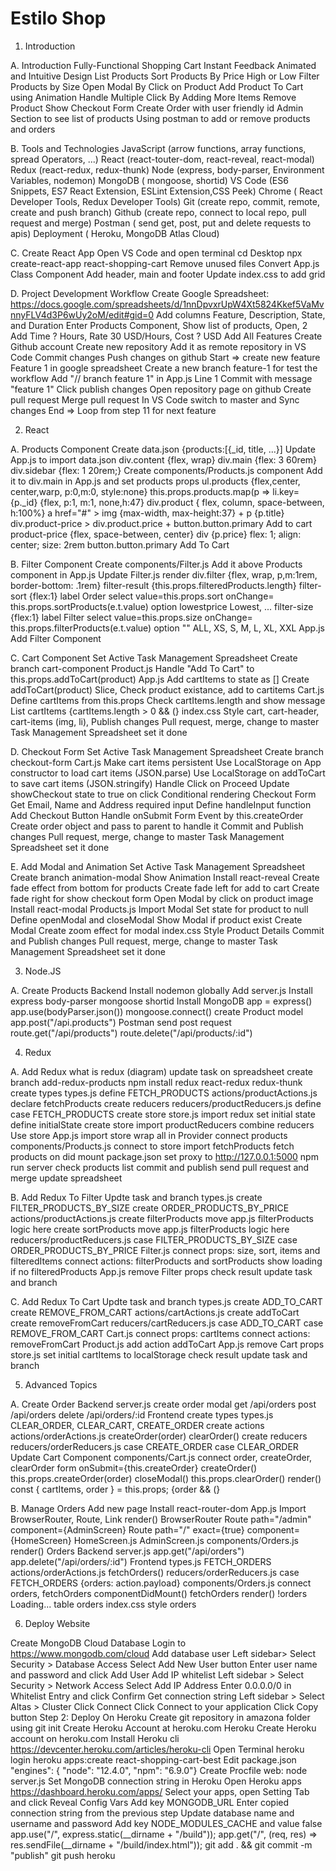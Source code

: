 # Estilo Shop

1. Introduction

A. Introduction
Fully-Functional Shopping Cart
Instant Feedback
Animated and Intuitive Design
List Products
Sort Products By Price High or Low
Filter Products by Size
Open Modal By Click on Product
Add Product To Cart using Animation
Handle Multiple Click By Adding More Items
Remove Product
Show Checkout Form
Create Order with user friendly id
Admin Section to see list of products
Using postman to add or remove products and orders

B. Tools and Technologies
JavaScript (arrow functions, array functions, spread Operators, ...)
React (react-touter-dom, react-reveal, react-modal)
Redux (react-redux, redux-thunk)
Node (express, body-parser, Environment Variables, nodemon)
MongoDB ( mongoose, shortid)
VS Code (ES6 Snippets, ES7 React Extension, ESLint Extension,CSS Peek)
Chrome ( React Developer Tools, Redux Developer Tools)
Git (create repo, commit, remote, create and push branch)
Github (create repo, connect to local repo, pull request and merge)
Postman ( send get, post, put and delete requests to apis)
Deployment ( Heroku, MongoDB Atlas Cloud)

C. Create React App
Open VS Code and open terminal
cd Desktop
npx create-react-app react-shopping-cart
Remove unused files
Convert App.js Class Component
Add header, main and footer
Update index.css to add grid

D. Project Development Workflow
Create Google Spreadsheet: https://docs.google.com/spreadsheets/d/1nnDpvxrUpW4Xt5824Kkef5VaMvnnyFLV4d3P6wUy2oM/edit#gid=0
Add columns Feature, Description, State, and Duration
Enter Products Component, Show list of products, Open, 2
Add Time ? Hours, Rate 30 USD/Hours, Cost ? USD
Add All Features
Create Github account
Create new repository
Add it as remote repository in VS Code
Commit changes
Push changes on github
Start => create new feature Feature 1 in google spreadsheet
Create a new branch feature-1 for test the workflow
Add "// branch feature 1" in App.js Line 1
Commit with message "feature 1"
Click publish changes
Open repository page on github
Create pull request
Merge pull request
In VS Code switch to master and Sync changes
End => Loop from step 11 for next feature

2. React

A. Products Component
Create data.json {products:[{_id, title, ...}]
Update App.js to import data.json
div.content {flex, wrap}
div.main {flex: 3 60rem}
div.sidebar {flex: 1 20rem;}
Create components/Products.js component
Add it to div.main in App.js and set products props
ul.products {flex,center, center,warp, p:0,m:0, style:none}
this.props.products.map(p => li.key={p._id} {flex, p:1, m:1, none,h:47}
div.product { flex, column, space-between, h:100%}
a href="#" > img {max-width, max-height:37} + p {p.title}
div.product-price > div.product.price + button.button.primary Add to cart
product-price {flex, space-between, center}
div {p.price} flex: 1; align: center; size: 2rem
button.button.primary Add To Cart

B. Filter Component
Create components/Filter.js
Add it above Products component in App.js
Update Filter.js render
div.filter {flex, wrap, p,m:1rem, border-bottom: .1rem}
filter-result {this.props.filteredProducts.length}
filter-sort {flex:1}
label Order select value=this.props.sort
onChange= this.props.sortProducts(e.t.value)
option lowestprice Lowest, ...
filter-size {flex:1}
label Filter select value=this.props.size
onChange= this.props.filterProducts(e.t.value)
option "" ALL, XS, S, M, L, XL, XXL
App.js
Add Filter Component

C. Cart Component
Set Active Task Management Spreadsheet
Create branch cart-component
Product.js
Handle "Add To Cart" to this.props.addToCart(product)
App.js
Add cartItems to state as []
Create addToCart(product)
Slice, Check product existance, add to cartitems
Cart.js
Define cartItems from this.props
Check cartItems.length and show message
List cartItems {cartItems.length > 0 && (}
index.css
Style cart, cart-header, cart-items (img, li),
Publish changes
Pull request, merge, change to master
Task Management Spreadsheet set it done 

D. Checkout Form
Set Active Task Management Spreadsheet
Create branch checkout-form
Cart.js
Make cart items persistent
Use LocalStorage on App constructor to load cart items (JSON.parse)
Use LocalStorage on addToCart to save cart items (JSON.stringify)
Handle Click on Proceed
Update showCheckout state to true on click
Conditional rendering Checkout Form
Get Email, Name and Address required input
Define handleInput function
Add Checkout Button
Handle onSubmit Form Event by this.createOrder
Create order object and pass to parent to handle it
Commit and Publish changes
Pull request, merge, change to master
Task Management Spreadsheet set it done

E. Add Modal and Animation
Set Active Task Management Spreadsheet
Create branch animation-modal
Show Animation
Install react-reveal
Create fade effect from bottom for products
Create fade left for add to cart
Create fade right for show checkout form
Open Modal by click on product image
Install react-modal
Products.js
Import Modal
Set state for product to null
Define openModal and closeModal
Show Modal if product exist
Create Modal
Create zoom effect for modal
index.css
Style Product Details
Commit and Publish changes
Pull request, merge, change to master
Task Management Spreadsheet set it done

3. Node.JS

A. Create Products Backend
Install nodemon globally
Add server.js
Install express body-parser mongoose shortid
Install MongoDB
app = express()
app.use(bodyParser.json())
mongoose.connect()
create Product model
app.post("/api.products")
Postman send post request
route.get("/api/products")
route.delete("/api/products/:id")

4. Redux

A. Add Redux
what is redux (diagram)
update task on spreadsheet
create branch add-redux-products
npm install redux react-redux redux-thunk
create types
types.js
define FETCH_PRODUCTS
actions/productActions.js
declare fetchProducts
create reducers
reducers/productReducers.js
define case FETCH_PRODUCTS
create store
store.js
import redux
set initial state
define initialState
create store
import productReducers
combine reducers
Use store
App.js
import store
wrap all in Provider
connect products
components/Products.js
connect to store
import fetchProducts
fetch products on did mount
package.json
set proxy to http://127.0.0.1:5000
npm run server
check products list
commit and publish
send pull request and merge
update spreadsheet

B. Add Redux To Filter
Updte task and branch
types.js
create FILTER_PRODUCTS_BY_SIZE
create ORDER_PRODUCTS_BY_PRICE
actions/productActions.js
create filterProducts
move app.js filterProducts logic here
create sortProducts
move app.js filterProducts logic here
reducers/productReducers.js
case FILTER_PRODUCTS_BY_SIZE
case ORDER_PRODUCTS_BY_PRICE
Filter.js
connect props: size, sort, items and filteredItems
connect actions: filterProducts and sortProducts
show loading if no filteredProducts
App.js
remove Filter props
check result
update task and branch

C. Add Redux To Cart
Updte task and branch
types.js
create ADD_TO_CART
create REMOVE_FROM_CART
actions/cartActions.js
create addToCart
create removeFromCart
reducers/cartReducers.js
case ADD_TO_CART
case REMOVE_FROM_CART
Cart.js
connect props: cartItems
connect actions: removeFromCart
Product.js
add action addToCart
App.js
remove Cart props
store.js
set initial cartItems to localStorage
check result
update task and branch

5. Advanced Topics

A. Create Order
Backend
server.js
create order modal
get /api/orders
post /api/orders
delete /api/orders/:id
Frontend
create types
types.js
CLEAR_ORDER, CLEAR_CART, CREATE_ORDER
create actions
actions/orderActions.js
createOrder(order)
clearOrder()
create reducers
reducers/orderReducers.js
case CREATE_ORDER
case CLEAR_ORDER
Update Cart Component
components/Cart.js
connect order, createOrder, clearOrder
form onSubmit={this.createOrder}
createOrder() this.props.createOrder(order)
closeModal() this.props.clearOrder()
render()
const { cartItems, order } = this.props;
{order && (}

B. Manage Orders
Add new page
Install react-router-dom
App.js
Import BrowserRouter, Route, Link
render()
BrowserRouter
Route path="/admin" component={AdminScreen}
Route path="/" exact={true} component={HomeScreen}
HomeScreen.js
AdminScreen.js
components/Orders.js
render()
Orders
Backend
server.js
app.get("/api/orders")
app.delete("/api/orders/:id")
Frontend
types.js
FETCH_ORDERS
actions/orderActions.js
fetchOrders()
reducers/orderReducers.js
case FETCH_ORDERS {orders: action.payload}
components/Orders.js
connect orders, fetchOrders
componentDidMount() fetchOrders
render()
!orders
Loading...
table orders
index.css
style orders

6. Deploy Website

Create MongoDB Cloud Database
Login to https://www.mongodb.com/cloud
Add database user
Left sidebar> Select Security > Database Access
Select Add New User button
Enter user name and password and click Add User
Add IP whitelist
Left sidebar > Select Security > Network Access
Select Add IP Address
Enter 0.0.0.0/0 in Whitelist Entry and click Confirm
Get connection string
Left sidebar > Select Altas > Cluster
Click Connect
Click Connect to your application
Click Copy button
Step 2: Deploy On Heroku
Create git repository in amazona folder using git init
Create Heroku Account at heroku.com
Heroku
Create Heroku account on heroku.com
Install Heroku cli https://devcenter.heroku.com/articles/heroku-cli
Open Terminal
heroku login
heroku apps:create react-shopping-cart-best
Edit package.json
"engines": { "node": "12.4.0", "npm": "6.9.0"}
Create Procfile
web: node server.js
Set MongoDB connection string in Heroku
Open Heroku apps https://dashboard.heroku.com/apps/
Select your apps, open Setting Tab and click Reveal Config Vars
Add key MONGODB_URL
Enter copied connection string from the previous step
Update database name and username and password
Add key NODE_MODULES_CACHE and value false
app.use("/", express.static(__dirname + "/build"));
app.get("/", (req, res) => res.sendFile(__dirname + "/build/index.html"));
git add . && git commit -m "publish"
git push heroku
